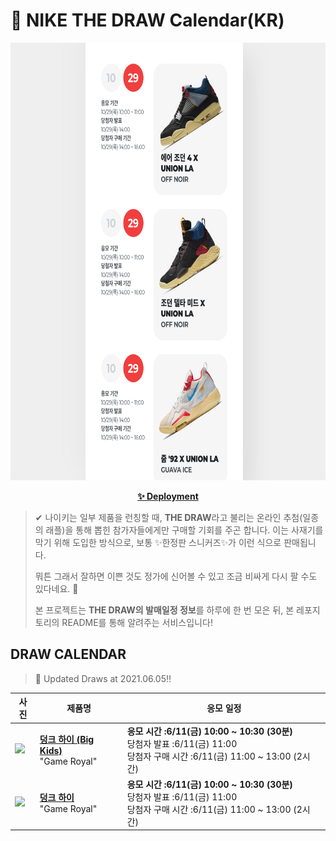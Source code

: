 # 👟 NIKE THE DRAW Calendar(KR)

<div align="center">
  <a href="https://junhoyeo.github.io/NIKE-THE-DRAW-Calendar/">
    <img src="./docs/images/preview.png" alt="Preview image of deployed application" height="700px" width="700px" />
  </a>
</div>

<p align="center">
  <a href="https://junhoyeo.github.io/NIKE-THE-DRAW-Calendar/">
    <strong>✨ Deployment</strong>
  </a>
</p>

> ✔ 나이키는 일부 제품을 런칭할 때, **THE DRAW**라고 불리는 온라인 추첨(일종의 래플)을 통해 뽑힌 참가자들에게만 구매할 기회를 주곤 합니다. 이는 사재기를 막기 위해 도입한 방식으로, 보통 ✨한정판 스니커즈✨가 이런 식으로 판매됩니다.
>
> 뭐튼 그래서 잘하면 이쁜 것도 정가에 신어볼 수 있고 조금 비싸게 다시 팔 수도 있다네요. 🤭
>
> 본 프로젝트는 **THE DRAW의 발매일정 정보**를 하루에 한 번 모은 뒤, 본 레포지토리의 README를 통해 알려주는 서비스입니다!

## DRAW CALENDAR

<!-- DRAW CALENDAR: START -->

> 👟 Updated Draws at 2021.06.05‼️

| 사진 | 제품명 | 응모 일정 |
| --- | ---- | ------- |
| <img src="https://static-breeze.nike.co.kr/kr/ko_kr/cmsstatic/product/DB2179-102/d443cb4e-8bab-44a8-bc4f-5d2a78a08995_primary.jpg?snkrBrowse" width="256" /> | <a href="https://www.nike.com/kr/launch/t/junior/fw/young-athletes/DB2179-102/jaxi27/nike-dunk-high-gs"><strong>덩크 하이 (Big Kids)</strong><br /></a> "Game Royal" | <strong>응모 시간 :6/11(금) 10:00 ~ 10:30 (30분)</strong><br />당첨자 발표 :6/11(금) 11:00<br />당첨자 구매 시간 :6/11(금) 11:00 ~ 13:00 (2시간) |
| <img src="https://static-breeze.nike.co.kr/kr/ko_kr/cmsstatic/product/DD1399-102/3fc00f73-5573-44c5-83fc-6cda11e5a140_primary.jpg?snkrBrowse" width="256" /> | <a href="https://www.nike.com/kr/launch/t/men/fw/nike-sportswear/DD1399-102/gwgd11/nike-dunk-hi-retro"><strong>덩크 하이</strong><br /></a> "Game Royal" | <strong>응모 시간 :6/11(금) 10:00 ~ 10:30 (30분)</strong><br />당첨자 발표 :6/11(금) 11:00<br />당첨자 구매 시간 :6/11(금) 11:00 ~ 13:00 (2시간) |

<!-- DRAW CALENDAR: END -->
